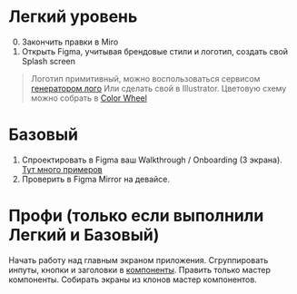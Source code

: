 # Легкий уровень
0. Закончить правки в Miro
1. Открыть Figma, учитывая брендовые стили и логотип, создать свой Splash screen
> Логотип примитивный, можно воспользоваться сервисом [генератором лого](https://hatchful.shopify.com/preview)
Или сделать свой в Illustrator. Цветовую схему можно собрать в [Color Wheel](https://color.adobe.com/create)

# Базовый
1. Спроектировать в Figma ваш Walkthrough / Onboarding (3 экрана). [Тут много примеров](https://pin.it/ilr3cn6y6yp6nj)
2. Проверить в Figma Mirror на девайсе.

# Профи (только если выполнили Легкий и Базовый)
Начать работу над главным экраном приложения. Сгруппировать инпуты, кнопки и заголовки в [компоненты](https://medium.com/@kartashov/%D0%BA%D0%BE%D0%BC%D0%BF%D0%BE%D0%BD%D0%B5%D0%BD%D1%82%D1%8B-%D0%B2-%D1%84%D0%B8%D0%B3%D0%BC%D0%B5-8e9c6296c0b6). 
Править только мастер компоненты. Собирать экраны из клонов мастер компонентов.
